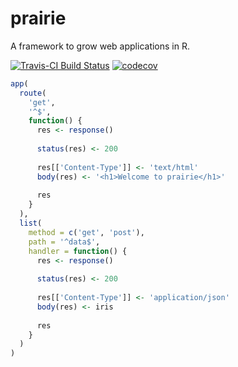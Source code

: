 # prairie
A framework to grow web applications in R.

[![Travis-CI Build Status](https://travis-ci.org/nteetor/dull.svg?branch=master)](https://travis-ci.org/nteetor/dull) [![codecov](https://img.shields.io/codecov/c/github/nteetor/dull.svg)](https://codecov.io/github/nteetor/dull)

```R
app(
  route(
    'get',
    '^$',
    function() {
      res <- response()
      
      status(res) <- 200
      
      res[['Content-Type']] <- 'text/html'
      body(res) <- '<h1>Welcome to prairie</h1>'
      
      res
    }
  ),
  list(
    method = c('get', 'post'),
    path = '^data$',
    handler = function() {
      res <- response()
      
      status(res) <- 200
      
      res[['Content-Type']] <- 'application/json'
      body(res) <- iris
      
      res
    }
  )
)
```
